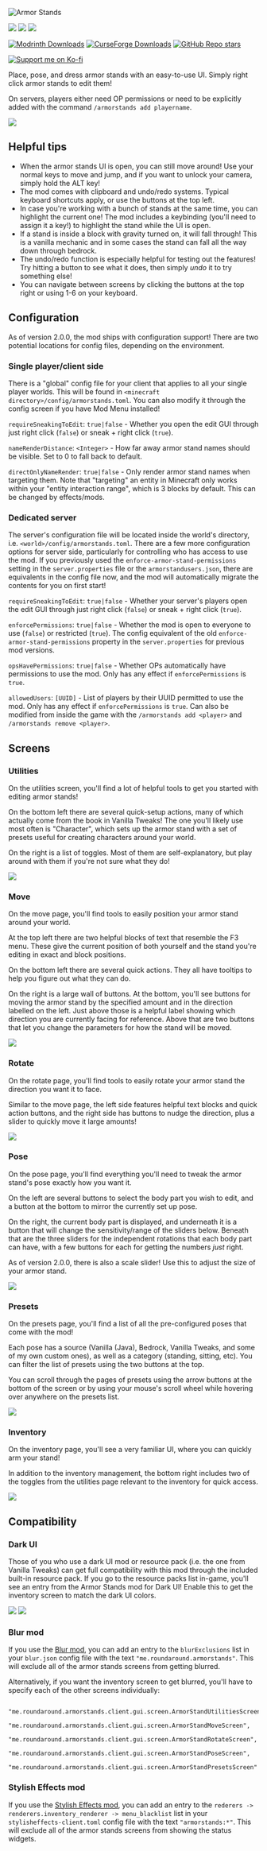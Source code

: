 ![Armor Stands](https://github.com/Roundaround/mc-fabric-armor-stands/raw/main/assets/title-round-1.png)

![](https://img.shields.io/badge/Loader-Fabric-313e51?style=for-the-badge)
![](https://img.shields.io/badge/MC-1.20%20|%201.19--1.19.4-313e51?style=for-the-badge)
![](https://img.shields.io/badge/Side-Client+Server-313e51?style=for-the-badge)

[![Modrinth Downloads](https://img.shields.io/modrinth/dt/armor-stands?style=flat&logo=modrinth&color=00AF5C)](https://modrinth.com/mod/armor-stands)
[![CurseForge Downloads](https://img.shields.io/curseforge/dt/1295440?style=flat&logo=curseforge&color=F16436)](https://www.curseforge.com/minecraft/mc-mods/armor-stands)
[![GitHub Repo stars](https://img.shields.io/github/stars/Roundaround/mc-fabric-armor-stands?style=flat&logo=github)](https://github.com/Roundaround/mc-fabric-armor-stands)

[![Support me on Ko-fi](https://cdn.jsdelivr.net/npm/@intergrav/devins-badges@3/assets/compact/donate/kofi-singular-alt_vector.svg)](https://ko-fi.com/roundaround)

Place, pose, and dress armor stands with an easy-to-use UI. Simply right click armor stands to edit them!

On servers, players either need OP permissions or need to be explicitly added with the command `/armorstands add playername`.

![](https://cdn.modrinth.com/data/FlC9CXUY/images/e2b6a77e2849dbbf4a4cb92b822c8c340d955c87.png)

## Helpful tips

- When the armor stands UI is open, you can still move around! Use your normal keys to move and jump, and if you want to unlock your camera, simply hold the ALT key!
- The mod comes with clipboard and undo/redo systems. Typical keyboard shortcuts apply, or use the buttons at the top left.
- In case you're working with a bunch of stands at the same time, you can highlight the current one! The mod includes a keybinding (you'll need to assign it a key!) to highlight the stand while the UI is open.
- If a stand is inside a block with gravity turned on, it will fall through! This is a vanilla mechanic and in some cases the stand can fall all the way down through bedrock.
- The undo/redo function is especially helpful for testing out the features! Try hitting a button to see what it does, then simply _undo_ it to try something else!
- You can navigate between screens by clicking the buttons at the top right or using 1-6 on your keyboard.

## Configuration

As of version 2.0.0, the mod ships with configuration support! There are two potential locations for config files, depending on the environment.

### Single player/client side

There is a "global" config file for your client that applies to all your single player worlds. This will be found in `<minecraft directory>/config/armorstands.toml`. You can also modify it through the config screen if you have Mod Menu installed!

`requireSneakingToEdit`: `true|false` - Whether you open the edit GUI through just right click (`false`) or sneak + right click (`true`).

`nameRenderDistance`: `<Integer>` - How far away armor stand names should be visible. Set to 0 to fall back to default.

`directOnlyNameRender`: `true|false` - Only render armor stand names when targeting them. Note that "targeting" an entity in Minecraft only works within your "entity interaction range", which is 3 blocks by default. This can be changed by effects/mods.

### Dedicated server

The server's configuration file will be located inside the world's directory, i.e. `<world>/config/armorstands.toml`. There are a few more configuration options for server side, particularly for controlling who has access to use the mod. If you previously used the `enforce-armor-stand-permissions` setting in the `server.properties` file or the `armorstandusers.json`, there are equivalents in the config file now, and the mod will automatically migrate the contents for you on first start!

`requireSneakingToEdit`: `true|false` - Whether your server's players open the edit GUI through just right click (`false`) or sneak + right click (`true`).

`enforcePermissions`: `true|false` - Whether the mod is open to everyone to use (`false`) or restricted (`true`). The config equivalent of the old `enforce-armor-stand-permissions` property in the `server.properties` for previous mod versions.

`opsHavePermissions`: `true|false` - Whether OPs automatically have permissions to use the mod. Only has any effect if `enforcePermissions` is `true`.

`allowedUsers`: `[UUID]` - List of players by their UUID permitted to use the mod. Only has any effect if `enforcePermissions` is `true`. Can also be modified from inside the game with the `/armorstands add <player>` and `/armorstands remove <player>`.

## Screens

### Utilities

On the utilities screen, you'll find a lot of helpful tools to get you started with editing armor stands!

On the bottom left there are several quick-setup actions, many of which actually come from the book in Vanilla Tweaks! The one you'll likely use most often is "Character", which sets up the armor stand with a set of presets useful for creating characters around your world.

On the right is a list of toggles. Most of them are self-explanatory, but play around with them if you're not sure what they do!

![](https://cdn.modrinth.com/data/FlC9CXUY/images/58d63b19855039f2547b02e1624a916b525bcc5f.png)

### Move

On the move page, you'll find tools to easily position your armor stand around your world.

At the top left there are two helpful blocks of text that resemble the F3 menu. These give the current position of both yourself and the stand you're editing in exact and block positions.

On the bottom left there are several quick actions. They all have tooltips to help you figure out what they can do.

On the right is a large wall of buttons. At the bottom, you'll see buttons for moving the armor stand by the specified amount and in the direction labelled on the left. Just above those is a helpful label showing which direction you are currently facing for reference. Above that are two buttons that let you change the parameters for how the stand will be moved.

![](https://cdn.modrinth.com/data/FlC9CXUY/images/e9007d0e3c22459fefceb1a6fed98e1c3bf0613f.png)

### Rotate

On the rotate page, you'll find tools to easily rotate your armor stand the direction you want it to face.

Similar to the move page, the left side features helpful text blocks and quick action buttons, and the right side has buttons to nudge the direction, plus a slider to quickly move it large amounts!

![](https://cdn.modrinth.com/data/FlC9CXUY/images/227a04f4cdc58ec5076d94a54c6db86295657170.png)

### Pose

On the pose page, you'll find everything you'll need to tweak the armor stand's pose exactly how you want it.

On the left are several buttons to select the body part you wish to edit, and a button at the bottom to mirror the currently set up pose.

On the right, the current body part is displayed, and underneath it is a button that will change the sensitivity/range of the sliders below. Beneath that are the three sliders for the independent rotations that each body part can have, with a few buttons for each for getting the numbers _just_ right.

As of version 2.0.0, there is also a scale slider! Use this to adjust the size of your armor stand.

![](https://cdn.modrinth.com/data/FlC9CXUY/images/a790e199114bc2ed5258ca819f00eb5477bd1f52.png)

### Presets

On the presets page, you'll find a list of all the pre-configured poses that come with the mod!

Each pose has a source (Vanilla (Java), Bedrock, Vanilla Tweaks, and some of my own custom ones), as well as a category (standing, sitting, etc). You can filter the list of presets using the two buttons at the top.

You can scroll through the pages of presets using the arrow buttons at the bottom of the screen or by using your mouse's scroll wheel while hovering over anywhere on the presets list.

![](https://cdn.modrinth.com/data/FlC9CXUY/images/808c4ba7dd59a35a9dc903c96142fc6572547841.png)

### Inventory

On the inventory page, you'll see a very familiar UI, where you can quickly arm your stand!

In addition to the inventory management, the bottom right includes two of the toggles from the utilities page relevant to the inventory for quick access.

![](https://cdn.modrinth.com/data/FlC9CXUY/images/8f5c0728c0cf4ce90d1dc65e830918684c868573.png)

## Compatibility

### Dark UI

Those of you who use a dark UI mod or resource pack (i.e. the one from Vanilla Tweaks) can get full compatibility with this mod through the included built-in resource pack. If you go to the resource packs list in-game, you'll see an entry from the Armor Stands mod for Dark UI! Enable this to get the inventory screen to match the dark UI colors.

![](https://cdn.modrinth.com/data/FlC9CXUY/images/e4c04b64f126691151daa2a5d7f8d24efdf9d70f.png)
![](https://cdn.modrinth.com/data/FlC9CXUY/images/9031100324effbb3372fe60ed162baa075549cd3.png)

### Blur mod

If you use the [Blur mod](https://modrinth.com/mod/blur-fabric), you can add an entry to the `blurExclusions` list in your `blur.json` config file with the text `"me.roundaround.armorstands"`. This will exclude all of the armor stands screens from getting blurred.

Alternatively, if you want the inventory screen to get blurred, you'll have to specify each of the other screens individually:

```
    "me.roundaround.armorstands.client.gui.screen.ArmorStandUtilitiesScreen",
    "me.roundaround.armorstands.client.gui.screen.ArmorStandMoveScreen",
    "me.roundaround.armorstands.client.gui.screen.ArmorStandRotateScreen",
    "me.roundaround.armorstands.client.gui.screen.ArmorStandPoseScreen",
    "me.roundaround.armorstands.client.gui.screen.ArmorStandPresetsScreen"
```

### Stylish Effects mod

If you use the [Stylish Effects mod](https://modrinth.com/mod/stylish-effects), you can add an entry to the `rederers -> renderers.inventory_renderer -> menu_blacklist` list in your `stylisheffects-client.toml` config file with the text `"armorstands:*"`. This will exclude all of the armor stands screens from showing the status widgets.